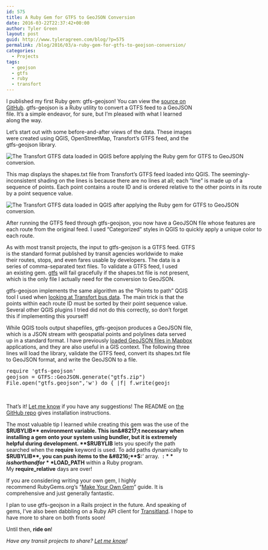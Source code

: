 ```yaml
---
id: 575
title: A Ruby Gem for GTFS to GeoJSON Conversion
date: 2016-03-22T22:37:42+00:00
author: Tyler Green
layout: post
guid: http://www.tyleragreen.com/blog/?p=575
permalink: /blog/2016/03/a-ruby-gem-for-gtfs-to-geojson-conversion/
categories:
  - Projects
tags:
  - geojson
  - gtfs
  - ruby
  - transfort
---
```

I published my first Ruby gem: gtfs-geojson! You can view the <a href="https://github.com/tyleragreen/gtfs-geojson" target="_blank">source on GitHub</a>. gtfs-geojson is a Ruby utility to convert a GTFS feed to a GeoJSON file. It&#8217;s a simple endeavor, for sure, but I&#8217;m pleased with what I learned along the way.

Let&#8217;s start out with some before-and-after views of the data. These images were created using QGIS, OpenStreetMap, Transfort&#8217;s GTFS feed, and the gtfs-geojson library.

<div style="width: 686px" class="wp-caption aligncenter">
  <img src="http://i0.wp.com/www.tyleragreen.com/blog_files/2016-03-gtfs-geojson/gtfs.png?resize=676%2C449" alt="The Transfort GTFS data loaded in QGIS before applying the Ruby gem for GTFS to GeoJSON conversion." data-recalc-dims="1" />
  
  <p class="wp-caption-text">
    This map displays the shapes.txt file from Transfort&#8217;s GTFS feed loaded into QGIS. The seemingly-inconsistent shading on the lines is because there are no lines at all; each &#8220;line&#8221; is made up of a sequence of points. Each point contains a route ID and is ordered relative to the other points in its route by a point sequence value.
  </p>
</div>

<div style="width: 686px" class="wp-caption aligncenter">
  <img src="http://i0.wp.com/www.tyleragreen.com/blog_files/2016-03-gtfs-geojson/geojson.png?resize=676%2C448" alt="The Transfort GTFS data loaded in QGIS after applying the Ruby gem for GTFS to GeoJSON conversion." data-recalc-dims="1" />
  
  <p class="wp-caption-text">
    After running the GTFS feed through gtfs-geojson, you now have a GeoJSON file whose features are each route from the original feed. I used &#8220;Categorized&#8221; styles in QGIS to quickly apply a unique color to each route.
  </p>
</div>

As with most transit projects, the input to gtfs-geojson is a GTFS feed. GTFS is the standard format published by transit agencies worldwide to make their routes, stops, and even fares usable by developers. The data is a series of comma-separated text files. To validate a GTFS feed, I used an existing gem. <a href="https://github.com/nerdEd/gtfs" target="_blank">gtfs</a> will fail gracefully if the shapes.txt file is not present, which is the only file I actually need for the conversion to GeoJSON.

gtfs-geojson implements the same algorithm as the &#8220;Points to path&#8221; QGIS tool I used when <a href="http://www.tyleragreen.com/blog/2016/01/transfort-bus-stops-through-the-lens-of-gis/" target="_blank">looking at Transfort bus data</a>. The main trick is that the points within each route ID must be sorted by their point sequence value. Several other QGIS plugins I tried did not do this correctly, so don&#8217;t forget this if implementing this yourself!

While QGIS tools output shapefiles, gtfs-geojson produces a GeoJSON file, which is a JSON stream with geospatial points and polylines data served up in a standard format. I have previously <a href="http://www.tyleragreen.com/blog/2016/02/new-york-city-transit-frequency-visualization/" target="_blank">loaded GeoJSON files in Mapbox</a> applications, and they are also useful in a GIS context. The following three lines will load the library, validate the GTFS feed, convert its shapes.txt file to GeoJSON format, and write the GeoJSON to a file.

<pre><div class="codecolorer-container text default" style="overflow:auto;white-space:nowrap;width:435px;">
  <div class="text codecolorer">
    require 'gtfs-geojson'<br />
    geojson = GTFS::GeoJSON.generate("gtfs.zip")<br />
    File.open("gtfs.geojson",'w') do { |f| f.write(geojson) }
  </div>
</div>

</pre>

That&#8217;s it! [Let me know](http://www.tyleragreen.com/contact) if you have any suggestions! The README on <a href="https://github.com/tyleragreen/gtfs-geojson" target="_blank">the GitHub repo</a> gives installation instructions.

The most valuable tip I learned while creating this gem was the use of the **$RUBYLIB** environment variable. This isn&#8217;t necessary when installing a gem onto your system using bundler, but it is extremely helpful during development. **$RUBYLIB** lets you specify the path searched when the **require** keyword is used. To add paths dynamically to **$RUBYLIB**, you can push items to the &#8216;**$:**&#8216; array. **$:** is shorthand for **$LOAD_PATH** within a Ruby program. My **require_relative** days are over!

If you are considering writing your own gem, I highly recommend RubyGems.org&#8217;s &#8220;<a href="http://guides.rubygems.org/make-your-own-gem/" target="_blank">Make Your Own Gem</a>&#8221; guide. It is comprehensive and just generally fantastic.

I plan to use gtfs-geojson in a Rails project in the future. And speaking of gems, I&#8217;ve also been dabbling on a Ruby API client for <a href="http://transit.land/" target="_blank">Transitland</a>. I hope to have more to share on both fronts soon!

Until then, **ride on**!

_Have any transit projects to share? [Let me know](http://www.tyleragreen.com/contact)!_
